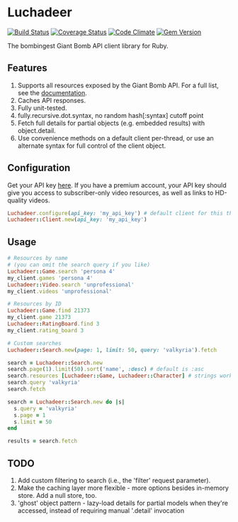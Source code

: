 # Luchadeer

[![Build Status](https://travis-ci.org/paulfri/luchadeer.png?branch=master)][build]
[![Coverage Status](https://coveralls.io/repos/paulfri/luchadeer/badge.png?branch=master)][coverage]
[![Code Climate](https://codeclimate.com/github/paulfri/luchadeer.png)][grade]
[![Gem Version](https://badge.fury.io/rb/luchadeer.png)][gem]

[build]: https://travis-ci.org/paulfri/luchadeer
[coverage]: https://coveralls.io/r/paulfri/luchadeer?branch=master
[grade]: https://codeclimate.com/github/paulfri/luchadeer
[gem]: http://badge.fury.io/rb/luchadeer

The bombingest Giant Bomb API client library for Ruby.

## Features
1. Supports all resources exposed by the Giant Bomb API. For a full list, see the [documentation][docs].
2. Caches API responses.
3. Fully unit-tested.
4. fully.recursive.dot.syntax, no random hash[:syntax] cutoff point
5. Fetch full details for partial objects (e.g. embedded results) with object.detail.
6. Use convenience methods on a default client per-thread, or use an alternate syntax for full control of the client object.

[docs]: http://www.giantbomb.com/api/documentation

## Configuration
Get your API key [here](http://www.giantbomb.com/api). If you have a premium account, your API key should give you access to subscriber-only video resources, as well as links to HD-quality videos.

```ruby
Luchadeer.configure(api_key: 'my_api_key') # default client for this thread
Luchadeer::Client.new(api_key: 'my_api_key')
```

## Usage

```ruby
# Resources by name
# (you can omit the search query if you like)
Luchadeer::Game.search 'persona 4'
my_client.games 'persona 4'
Luchadeer::Video.search 'unprofessional'
my_client.videos 'unprofessional'

# Resources by ID
Luchadeer::Game.find 21373
my_client.game 21373
Luchadeer::RatingBoard.find 3
my_client.rating_board 3

# Custom searches
Luchadeer::Search.new(page: 1, limit: 50, query: 'valkyria').fetch

search = Luchadeer::Search.new
search.page(1).limit(50).sort('name', :desc) # default is :asc
search.resources [Luchadeer::Game, Luchadeer::Character] # strings work too
search.query 'valkyria'
search.fetch

search = Luchadeer::Search.new do |s|
  s.query = 'valkyria'
  s.page = 1
  s.limit = 50
end

results = search.fetch
```

## TODO
1. Add custom filtering to search (i.e., the 'filter' request parameter).
2. Make the caching layer more flexible - more options besides in-memory store. Add a null store, too.
3. 'ghost' object pattern - lazy-load details for partial models when they're accessed, instead of requiring manual '.detail' invocation

